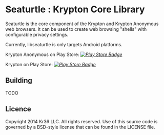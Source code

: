 # Seaturtle : Krypton Core Library

Seaturtle is the core component of the Krypton and Krypton Anonymous web browsers. It can be used to create web browsing "shells" with configurable privacy settings.

Currently, libseaturtle is only targets Android platforms.

Krypton Anonymous on Play Store:
*[![Play Store Badge](https://developer.android.com/images/brand/en_app_rgb_wo_60.png)](https://play.google.com/store/apps/details?id=co.kr36.krypton.x)*

Krypton on Play Store:
*[![Play Store Badge](https://developer.android.com/images/brand/en_app_rgb_wo_60.png)](https://play.google.com/store/apps/details?id=co.kr36.krypton.r)*

## Building

TODO

## Licence

Copyright 2014 Kr36 LLC. All rights reserved.
Use of this source code is governed by a BSD-style license that can be found in the LICENSE file.
